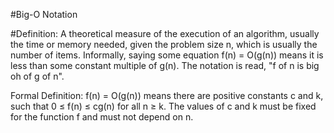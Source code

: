 #Big-O Notation

#Definition: A theoretical measure of the execution of an algorithm, usually the time or memory needed, given the problem size n, which is usually the number of items. Informally, saying some equation f(n) = O(g(n)) means it is less than some constant multiple of g(n). The notation is read, "f of n is big oh of g of n".

Formal Definition: f(n) = O(g(n)) means there are positive constants c and k, such that 0 ≤ f(n) ≤ cg(n) for all n ≥ k. The values of c and k must be fixed for the function f and must not depend on n.
